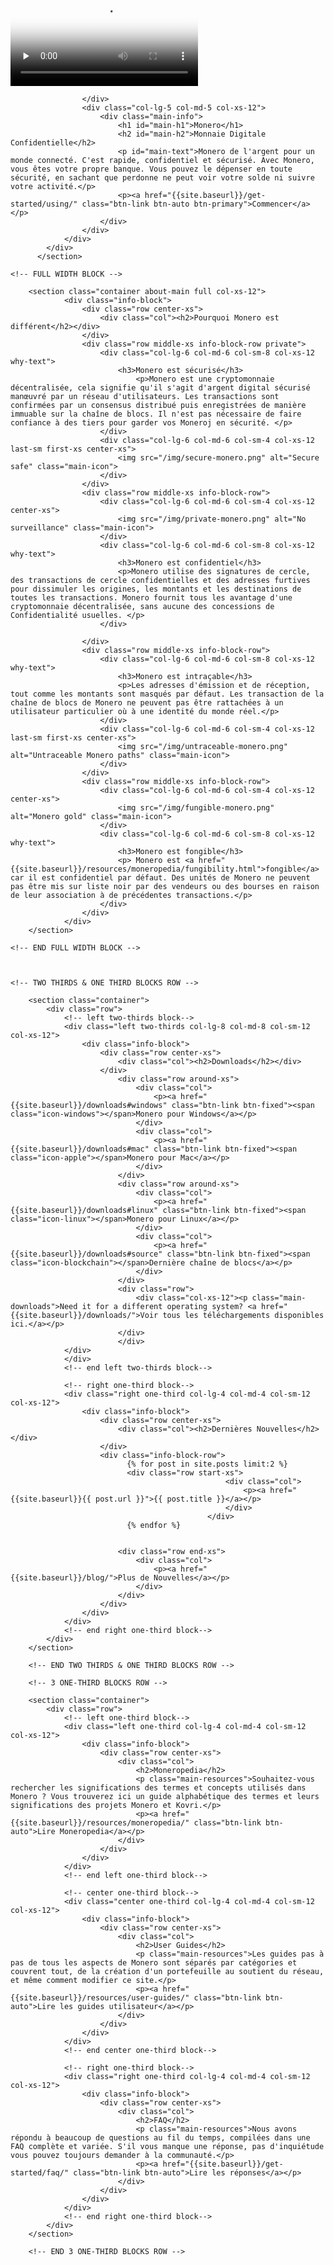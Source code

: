 <div class="site-wrap">
        <section class="container full col-xs-12">
            <div class="info-block info-block-main">
                <div class="row middle-xs">
                    <div class="col-lg-7 col-md-7 col-xs-12 main-video">
                        <div class="monero-video">
                            <!--iframe width="560" height="315" src="https://www.youtube.com/embed/TZi9xx6aiuY" frameborder="0" allowfullscreen></iframe-->
                            <video controls poster="/img/monero-community.png" onclick="this.paused ? this.play() : this.pause();" preload="none">
                                <source src="/media/Monero_Promo.m4v">
                            </video>
                        </div>

                    </div>
                    <div class="col-lg-5 col-md-5 col-xs-12">
                        <div class="main-info">
                            <h1 id="main-h1">Monero</h1>
                            <h2 id="main-h2">Monnaie Digitale Confidentielle</h2>
                            <p id="main-text">Monero de l'argent pour un monde connecté. C'est rapide, confidentiel et sécurisé. Avec Monero, vous êtes votre propre banque. Vous pouvez le dépenser en toute sécurité, en sachant que perdonne ne peut voir votre solde ni suivre votre activité.</p>
                            <p><a href="{{site.baseurl}}/get-started/using/" class="btn-link btn-auto btn-primary">Commencer</a></p>
                        </div>
                    </div>
                </div>
            </div>
          </section>

    <!-- FULL WIDTH BLOCK -->

        <section class="container about-main full col-xs-12">
                <div class="info-block">
                    <div class="row center-xs">
                        <div class="col"><h2>Pourquoi Monero est différent</h2></div>
                    </div>
                    <div class="row middle-xs info-block-row private">
                        <div class="col-lg-6 col-md-6 col-sm-8 col-xs-12  why-text">
                            <h3>Monero est sécurisé</h3>
                                <p>Monero est une cryptomonnaie décentralisée, cela signifie qu'il s'agit d'argent digital sécurisé manœuvré par un réseau d'utilisateurs. Les transactions sont confirmées par un consensus distribué puis enregistrées de manière immuable sur la chaîne de blocs. Il n'est pas nécessaire de faire confiance à des tiers pour garder vos Moneroj en sécurité. </p>
                        </div>
                        <div class="col-lg-6 col-md-6 col-sm-4 col-xs-12 last-sm first-xs center-xs">
                            <img src="/img/secure-monero.png" alt="Secure safe" class="main-icon">
                        </div>
                    </div>
                    <div class="row middle-xs info-block-row">
                        <div class="col-lg-6 col-md-6 col-sm-4 col-xs-12 center-xs">
                            <img src="/img/private-monero.png" alt="No surveillance" class="main-icon">
                        </div>
                        <div class="col-lg-6 col-md-6 col-sm-8 col-xs-12 why-text">
                            <h3>Monero est confidentiel</h3>
                            <p>Monero utilise des signatures de cercle, des transactions de cercle confidentielles et des adresses furtives pour dissimuler les origines, les montants et les destinations de toutes les transactions. Monero fournit tous les avantage d'une cryptomonnaie décentralisée, sans aucune des concessions de Confidentialité usuelles. </p>
                        </div>

                    </div>
                    <div class="row middle-xs info-block-row">
                        <div class="col-lg-6 col-md-6 col-sm-8 col-xs-12 why-text">
                            <h3>Monero est intraçable</h3>
                            <p>Les adresses d'émission et de réception, tout comme les montants sont masqués par défaut. Les transaction de la chaîne de blocs de Monero ne peuvent pas être rattachées à un utilisateur particulier où à une identité du monde réel.</p>
                        </div>
                        <div class="col-lg-6 col-md-6 col-sm-4 col-xs-12 last-sm first-xs center-xs">
                            <img src="/img/untraceable-monero.png" alt="Untraceable Monero paths" class="main-icon">
                        </div>
                    </div>
                    <div class="row middle-xs info-block-row">
                        <div class="col-lg-6 col-md-6 col-sm-4 col-xs-12 center-xs">
                            <img src="/img/fungible-monero.png" alt="Monero gold" class="main-icon">
                        </div>
                        <div class="col-lg-6 col-md-6 col-sm-8 col-xs-12 why-text">
                            <h3>Monero est fongible</h3>
                            <p> Monero est <a href="{{site.baseurl}}/resources/moneropedia/fungibility.html">fongible</a> car il est confidentiel par défaut. Des unités de Monero ne peuvent pas être mis sur liste noir par des vendeurs ou des bourses en raison de leur association à de précédentes transactions.</p>
                        </div>
                    </div>
                </div>
        </section>

    <!-- END FULL WIDTH BLOCK -->



    <!-- TWO THIRDS & ONE THIRD BLOCKS ROW -->

        <section class="container">
            <div class="row">
                <!-- left two-thirds block-->
                <div class="left two-thirds col-lg-8 col-md-8 col-sm-12 col-xs-12">
                    <div class="info-block">
                        <div class="row center-xs">
                            <div class="col"><h2>Downloads</h2></div>
                        </div>
                            <div class="row around-xs">
                                <div class="col">
                                    <p><a href="{{site.baseurl}}/downloads#windows" class="btn-link btn-fixed"><span class="icon-windows"></span>Monero pour Windows</a></p>
                                </div>
                                <div class="col">
                                    <p><a href="{{site.baseurl}}/downloads#mac" class="btn-link btn-fixed"><span class="icon-apple"></span>Monero pour Mac</a></p>
                                </div>
                            </div>
                            <div class="row around-xs">
                                <div class="col">
                                    <p><a href="{{site.baseurl}}/downloads#linux" class="btn-link btn-fixed"><span class="icon-linux"></span>Monero pour Linux</a></p>
                                </div>
                                <div class="col">
                                    <p><a href="{{site.baseurl}}/downloads#source" class="btn-link btn-fixed"><span class="icon-blockchain"></span>Dernière chaîne de blocs</a></p>
                                </div>
                            </div>
                            <div class="row">
                                <div class="col-xs-12"><p class="main-downloads">Need it for a different operating system? <a href="{{site.baseurl}}/downloads/">Voir tous les téléchargements disponibles ici.</a></p>
                            </div>
                            </div>
                </div>
                </div>
                <!-- end left two-thirds block-->

                <!-- right one-third block-->
                <div class="right one-third col-lg-4 col-md-4 col-sm-12 col-xs-12">
                    <div class="info-block">
                        <div class="row center-xs">
                            <div class="col"><h2>Dernières Nouvelles</h2></div>
                        </div>
                        <div class="info-block-row">
                              {% for post in site.posts limit:2 %}
                              <div class="row start-xs">
                                                    <div class="col">
                                                        <p><a href="{{site.baseurl}}{{ post.url }}">{{ post.title }}</a></p>
                                                    </div>
                                                </div>
                              {% endfor %}


                            <div class="row end-xs">
                                <div class="col">
                                    <p><a href="{{site.baseurl}}/blog/">Plus de Nouvelles</a></p>
                                </div>
                            </div>
                        </div>
                    </div>
                </div>
                <!-- end right one-third block-->
            </div>
        </section>

        <!-- END TWO THIRDS & ONE THIRD BLOCKS ROW -->

        <!-- 3 ONE-THIRD BLOCKS ROW -->

        <section class="container">
            <div class="row">
                <!-- left one-third block-->
                <div class="left one-third col-lg-4 col-md-4 col-sm-12 col-xs-12">
                    <div class="info-block">
                        <div class="row center-xs">
                            <div class="col">
                                <h2>Moneropedia</h2>
                                <p class="main-resources">Souhaitez-vous rechercher les significations des termes et concepts utilisés dans Monero ? Vous trouverez ici un guide alphabétique des termes et leurs significations des projets Monero et Kovri.</p>
                                <p><a href="{{site.baseurl}}/resources/moneropedia/" class="btn-link btn-auto">Lire Moneropedia</a></p>
                            </div>
                        </div>
                    </div>
                </div>
                <!-- end left one-third block-->

                <!-- center one-third block-->
                <div class="center one-third col-lg-4 col-md-4 col-sm-12 col-xs-12">
                    <div class="info-block">
                        <div class="row center-xs">
                            <div class="col">
                                <h2>User Guides</h2>
                                <p class="main-resources">Les guides pas à pas de tous les aspects de Monero sont séparés par catégories et couvrent tout, de la création d'un portefeuille au soutient du réseau, et même comment modifier ce site.</p>
                                <p><a href="{{site.baseurl}}/resources/user-guides/" class="btn-link btn-auto">Lire les guides utilisateur</a></p>
                            </div>
                        </div>
                    </div>
                </div>
                <!-- end center one-third block-->

                <!-- right one-third block-->
                <div class="right one-third col-lg-4 col-md-4 col-sm-12 col-xs-12">
                    <div class="info-block">
                        <div class="row center-xs">
                            <div class="col">
                                <h2>FAQ</h2>
                                <p class="main-resources">Nous avons répondu à beaucoup de questions au fil du temps, compilées dans une FAQ complète et variée. S'il vous manque une réponse, pas d'inquiétude vous pouvez toujours demander à la communauté.</p>
                                <p><a href="{{site.baseurl}}/get-started/faq/" class="btn-link btn-auto">Lire les réponses</a></p>
                            </div>
                        </div>         
                    </div>
                </div>
                <!-- end right one-third block-->
            </div>
        </section>

        <!-- END 3 ONE-THIRD BLOCKS ROW -->
</div>
